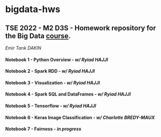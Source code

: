 # bigdata-hws
## TSE 2022 - M2 D3S - Homework repository for the Big Data [course](https://waterponey.github.io/BigDataClass).
*Emir Tarık DAKIN*


#### Notebook 1 - Python Overview - *w/ Ryiad HAJJI*
#### Notebook 2 - Spark RDD - *w/ Ryiad HAJJI*
#### Notebook 3 - Visualization - *w/ Ryiad HAJJI*
#### Notebook 4 - Spark SQL and DataFrames - *w/ Ryiad HAJJI*
#### Notebook 5 - Tensorflow - *w/ Ryiad HAJJI*
#### Notebook 6 - Keras Image Classification - *w/ Charlotte BREDY-MAUX*
#### Notebook 7 - Fairness - *in progress*
